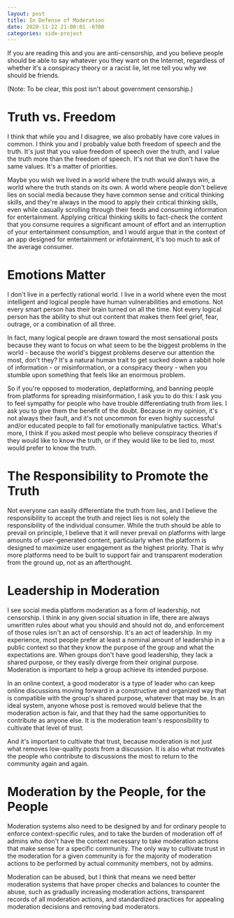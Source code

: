 ```yaml
---
layout: post
title: In Defense of Moderation
date: 2020-11-22 21:00:01 -0700
categories: side-project
---
```



If you are reading this and you are anti-censorship, and you believe people should be able to say whatever you they want on the Internet, regardless of whether it's a conspiracy theory or a racist lie, let me tell you why we should be friends.

(Note: To be clear, this post isn't about government censorship.)

# Truth vs. Freedom

I think that while you and I disagree, we also probably have core values in common. I think you and I probably value both freedom of speech and the truth. It's just that you value freedom of speech over the truth, and I value the truth more than the freedom of speech. It's not that we don't have the same values. It's a matter of priorities.

Maybe you wish we lived in a world where the truth would always win, a world where the truth stands on its own. A world where people don't believe lies on social media because they have common sense and critical thinking skills, and they're always in the mood to apply their critical thinking skills, even while casually scrolling through their feeds and consuming information for entertainment. Applying critical thinking skills to fact-check the content that you consume requires a significant amount of effort and an interruption of your entertainment consumption, and I would argue that in the context of an app designed for entertainment or infotainment, it's too much to ask of the average consumer.

# Emotions Matter

I don't live in a perfectly rational world. I live in a world where even the most intelligent and logical people have human vulnerabilities and emotions. Not every smart person has their brain turned on all the time. Not every logical person has the ability to shut out content that makes them feel grief, fear, outrage, or a combination of all three.

In fact, many logical people are drawn toward the most sensational posts because they want to focus on what seem to be the biggest problems in the world - because the world's biggest problems deserve our attention the most, don't they? It's a natural human trait to get sucked down a rabbit hole of information - or misinformation, or a conspiracy theory - when you stumble upon something that feels like an enormous problem.

So if you're opposed to moderation, deplatforming, and banning people from platforms for spreading misinformation, I ask you to do this: I ask you to feel sympathy for people who have trouble differentiating truth from lies. I ask you to give them the benefit of the doubt. Because in my opinion, it's not always their fault, and it's not uncommon for even highly successful and/or educated people to fall for emotionally manipulative tactics. What's more, I think if you asked most people who believe conspiracy theories if they would like to know the truth, or if they would like to be lied to, most would prefer to know the truth.

# The Responsibility to Promote the Truth

Not everyone can easily differentiate the truth from lies, and I believe the responsibility to accept the truth and reject lies is not solely the responsibility of the individual consumer. While the truth should be able to prevail on principle, I believe that it will never prevail on platforms with large amounts of user-generated content, particularly when the platform is designed to maximize user engagement as the highest priority. That is why more platforms need to be built to support fair and transparent moderation from the ground up, not as an afterthought.

# Leadership in Moderation

I see social media platform moderation as a form of leadership, not censorship. I think in any given social situation in life, there are always unwritten rules about what you should and should not do, and enforcement of those rules isn't an act of censorship. It's an act of leadership. In my experience, most people prefer at least a nominal amount of leadership in a public context so that they know the purpose of the group and what the expectations are. When groups don't have good leadership, they lack a shared purpose, or they easily diverge from their original purpose. Moderation is important to help a group achieve its intended purpose.

In an online context, a good moderator is a type of leader who can keep online discussions moving forward in a constructive and organized way that is compatible with the group's shared purpose, whatever that may be. In an ideal system, anyone whose post is removed would believe that the moderation action is fair, and that they had the same opportunities to contribute as anyone else. It is the moderation team's responsibility to cultivate that level of trust.

And it's important to cultivate that trust, because moderation is not just what removes low-quality posts from a discussion. It is also what motivates the people who contribute to discussions the most to return to the community again and again.

# Moderation by the People, for the People

Moderation systems also need to be designed by and for ordinary people to enforce context-specific rules, and to take the burden of moderation off of admins who don't have the context necessary to take moderation actions that make sense for a specific community. The only way to cultivate trust in the moderation for a given community is for the majority of moderation actions to be performed by actual community members, not by admins.

Moderation can be abused, but I think that means we need better moderation systems that have proper checks and balances to counter the abuse, such as gradually increasing moderation actions, transparent records of all moderation actions, and standardized practices for appealing moderation decisions and removing bad moderators.
